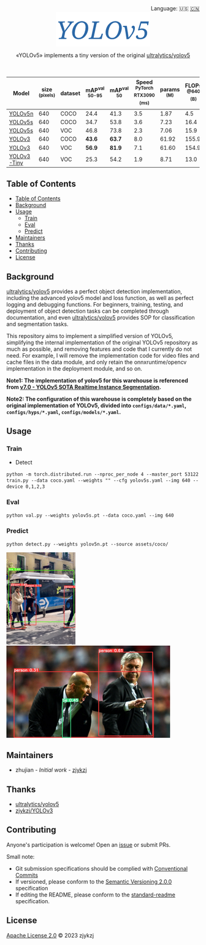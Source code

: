 <div align="right">
  Language:
    🇺🇸
  <a title="Chinese" href="./README.zh-CN.md">🇨🇳</a>
</div>

<div align="center"><a title="" href="https://github.com/zjykzj/YOLOv5"><img align="center" src="./assets/logo/YOLOv5.png" alt=""></a></div>

<p align="center">
  «YOLOv5» implements a tiny version of the original <a href="https://github.com/ultralytics/yolov5">ultralytics/yolov5</a>
<br>
<br>
  <a href="https://github.com/RichardLitt/standard-readme"><img src="https://img.shields.io/badge/standard--readme-OK-green.svg?style=flat-square" alt=""></a>
  <a href="https://conventionalcommits.org"><img src="https://img.shields.io/badge/Conventional%20Commits-1.0.0-yellow.svg" alt=""></a>
  <a href="http://commitizen.github.io/cz-cli/"><img src="https://img.shields.io/badge/commitizen-friendly-brightgreen.svg" alt=""></a>
</p>

| Model                                                                                 | size<br><sup>(pixels) | dataset<br> | mAP<sup>val<br>50-95 | mAP<sup>val<br>50 | Speed<br><sup>PyTorch RTX3090<br>(ms) | params<br><sup>(M) | FLOPs<br><sup>@640 (B) |
|---------------------------------------------------------------------------------------|-----------------------|-------------|----------------------|-------------------|---------------------------------------|--------------------|------------------------|
| [YOLOv5n](https://github.com/zjykzj/YOLOv5/releases/download/v1.0/yolov5n.pt)         | 640                   | COCO        | 24.4                 | 41.3              | 3.5                                   | 1.87               | 4.5                    |
| [YOLOv5s](https://github.com/zjykzj/YOLOv5/releases/download/v1.0/yolov5s.pt)         | 640                   | COCO        | 34.7                 | 53.8              | 3.6                                   | 7.23               | 16.4                   |
| [YOLOv5s](https://github.com/zjykzj/YOLOv5/releases/download/v1.0/yolov5s.pt)         | 640                   | VOC         | 46.8                 | 73.8              | 2.3                                   | 7.06               | 15.9                   |
| [YOLOv3](https://github.com/zjykzj/YOLOv5/releases/download/v1.0/yolov3.pt)           | 640                   | COCO        | **43.6**             | **63.7**          | 8.0                                   | 61.92              | 155.9                  |
| [YOLOv3](https://github.com/zjykzj/YOLOv5/releases/download/v1.0/yolov3.pt)           | 640                   | VOC         | **56.9**             | **81.9**          | 7.1                                   | 61.60              | 154.9                  |
| [YOLOv3-Tiny](https://github.com/zjykzj/YOLOv5/releases/download/v1.0/yolov3-tiny.pt) | 640                   | VOC         | 25.3                 | 54.2              | 1.9                                   | 8.71               | 13.0                   |

## Table of Contents

- [Table of Contents](#table-of-contents)
- [Background](#background)
- [Usage](#usage)
  - [Train](#train)
  - [Eval](#eval)
  - [Predict](#predict)
- [Maintainers](#maintainers)
- [Thanks](#thanks)
- [Contributing](#contributing)
- [License](#license)

## Background

[ultralytics/yolov5](https://github.com/ultralytics/yolov5) provides a perfect object detection implementation, including the advanced yolov5 model and loss function, as well as perfect logging and debugging functions. For beginners, training, testing, and deployment of object detection tasks can be completed through documentation, and even [ultralytics/yolov5](https://github.com/ultralytics/yolov5) provides SOP for classification and segmentation tasks.

This repository aims to implement a simplified version of YOLOv5, simplifying the internal implementation of the
original YOLOv5 repository as much as possible, and removing features and code that I currently do not need. For
example, I will remove the implementation code for video files and cache files in the data module, and only retain the
onnxruntime/opencv implementation in the deployment module, and so on.

**Note1: The implementation of yolov5 for this warehouse is referenced from [v7.0 - YOLOv5 SOTA Realtime Instance Segmentation](https://github.com/ultralytics/yolov5/releases/tag/v7.0).**

**Note2: The configuration of this warehouse is completely based on the original implementation of YOLOv5, divided into `configs/data/*.yaml`, `configs/hyps/*.yaml`, `configs/models/*.yaml`.**

## Usage

### Train

* Detect

```shell
python -m torch.distributed.run --nproc_per_node 4 --master_port 53122 train.py --data coco.yaml --weights "" --cfg yolov5s.yaml --img 640 --device 0,1,2,3
```

### Eval

```shell
python val.py --weights yolov5s.pt --data coco.yaml --img 640
```

### Predict

```shell
python detect.py --weights yolov5n.pt --source assets/coco/
```

<p align="left"><img src="assets/results/coco/bus.jpg" height="240"\>  <img src="assets/results/coco/zidane.jpg" height="240"\></p>

## Maintainers

* zhujian - *Initial work* - [zjykzj](https://github.com/zjykzj)

## Thanks

* [ultralytics/yolov5](https://github.com/ultralytics/yolov5)
* [zjykzj/YOLOv3](https://github.com/zjykzj/YOLOv3)

## Contributing

Anyone's participation is welcome! Open an [issue](https://github.com/zjykzj/YOLOv5/issues) or submit PRs.

Small note:

* Git submission specifications should be complied
  with [Conventional Commits](https://www.conventionalcommits.org/en/v1.0.0-beta.4/)
* If versioned, please conform to the [Semantic Versioning 2.0.0](https://semver.org) specification
* If editing the README, please conform to the [standard-readme](https://github.com/RichardLitt/standard-readme)
  specification.

## License

[Apache License 2.0](LICENSE) © 2023 zjykzj